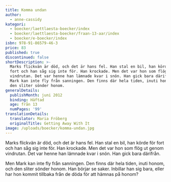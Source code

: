 ```yaml
---
title: Komma undan
author:
  - anne-cassidy
kategori:
  - boecker/laettlaesta-boecker/index
  - boecker/laettlaesta-boecker/fraan-13-aar/index
  - boecker/e-boecker/index
isbn: 978-91-86579-46-3
price: 83
published: true
discontinued: false
shortDescription: >-
  Marks flickvän är död, och det är hans fel. Han stal en bil, han körde för
  fort och han såg sig inte för. Han krockade. Men det var hon som flög ut genom
  vindrutan. Det var henne han lämnade kvar i snön. Han gick bara därifrån. Men
  Mark kan inte fly från sanningen. Den finns där hela tiden, inuti honom, och
  den sliter sönder honom.
generalDetails:
  publishMonth: juni 2012
  binding: Häftad
  age: från 13
  numPages: '99'
translationDetails:
  translator: Maria Fröberg
  originalTitle: Getting Away With It
image: /uploads/boecker/komma-undan.jpg
---
```

Marks flickvän är död, och det är hans fel. Han stal en bil, han körde för fort och han såg sig inte för. Han krockade. Men det var hon som flög ut genom vindrutan. Det var henne han lämnade kvar i snön. Han gick bara därifrån.

Men Mark kan inte fly från sanningen. Den finns där hela tiden, inuti honom, och den sliter sönder honom. Han börjar se saker. Inbillar han sig bara, eller har hon kommit tillbaka från de döda för att hämnas på honom?
